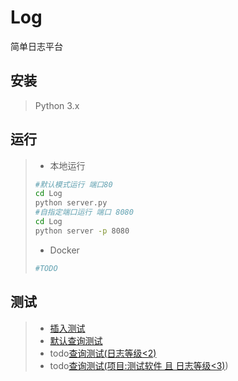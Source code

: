 # Log
简单日志平台

## 安装

> Python 3.x

## 运行

> * 本地运行
>
> ```bash
> #默认模式运行 端口80
> cd Log
> python server.py
> #自指定端口运行 端口 8080
> cd Log
> python server -p 8080
> ```
>
> * Docker
>
> ```bash
> #TODO
> ```

## 测试
> * [插入测试](http://127.0.0.1/insert?{"name":"测试软件","log":[{"level":1,"time":"1.2223s","info":"测试消息1"},{"level":2,"time":"1.2223s","info":"测试消息2"}]})
> * [默认查询测试](http://127.0.0.1/select?{"name":"null","level":"null","info":"null","create_date":"null"})
> * todo[查询测试(日志等级<2)](http://127.0.0.1/select?{"name":"null","level":"<2","info":"null","create_date":"null"})
> * todo[查询测试(项目:测试软件 且 日志等级<3)](http://127.0.0.1/select?{"name":"测试软件","level":"<3","info":"null","create_date":"null"}))
